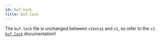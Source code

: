 ```yaml
---
id: buf-lock
title: buf.lock
---
```


The `buf.lock` file is unchanged between `v1beta1` and `v1`, so refer to the
`v1` [`buf.lock`](../v1/buf-lock.md) documentation!
